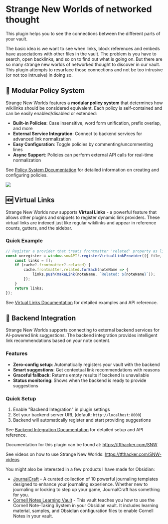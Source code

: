 # Strange New Worlds of networked thought

This plugin helps you to see the connections between the different parts of your vault.

The basic idea is we want to see when links, block references and embeds have associations with other files in the vault. The problem is you have to search, open backlinks, and so on to find out what is going on. But there are so many strange new worlds of networked thought to discover in our vault. This plugin attempts to resurface those connections and not be too intrusive (or not too intrusive) in doing so.

## 🔧 Modular Policy System

Strange New Worlds features a **modular policy system** that determines how wikilinks should be considered equivalent. Each policy is self-contained and can be easily enabled/disabled or extended:

- **Built-in Policies**: Case insensitive, word form unification, prefix overlap, and more
- **External Service Integration**: Connect to backend services for advanced link normalization
- **Easy Configuration**: Toggle policies by commenting/uncommenting lines
- **Async Support**: Policies can perform external API calls for real-time normalization

See [Policy System Documentation](docs/POLICY_SYSTEM.md) for detailed information on creating and configuring policies.

![](media/SNW.gif)

## 🆕 Virtual Links

Strange New Worlds now supports **Virtual Links** - a powerful feature that allows other plugins and snippets to register dynamic link providers. These virtual links are indexed just like regular wikilinks and appear in reference counts, gutters, and the sidebar.

### Quick Example

```typescript
// Register a provider that treats frontmatter 'related' property as links
const unregister = window.snwAPI!.registerVirtualLinkProvider(({ file, cache, makeLink }) => {
    const links = [];
    if (cache?.frontmatter?.related) {
        cache.frontmatter.related.forEach(noteName => {
            links.push(makeLink(noteName, `Related: ${noteName}`));
        });
    }
    return links;
});
```

See [Virtual Links Documentation](docs/VIRTUAL_LINKS_EXAMPLE.md) for detailed examples and API reference.

## 🤖 Backend Integration

Strange New Worlds supports connecting to external backend services for AI-powered link suggestions. The backend integration provides intelligent link recommendations based on your note content.

### Features
- **Zero-config setup**: Automatically registers your vault with the backend
- **Smart suggestions**: Get contextual link recommendations with reasons
- **Graceful fallback**: Returns empty results if backend is unavailable
- **Status monitoring**: Shows when the backend is ready to provide suggestions

### Quick Setup
1. Enable "Backend Integration" in plugin settings
2. Set your backend server URL (default: `http://localhost:8000`)
3. Backend will automatically register and start providing suggestions

See [Backend Integration Documentation](docs/BACKEND_INTEGRATION.md) for detailed setup and API reference.

Documentation for this plugin can be found at: https://tfthacker.com/SNW

See videos on how to use Strange New Worlds: https://tfthacker.com/SNW-videos

You might also be interested in a few products I have made for Obsidian:


- [JournalCraft](https://tfthacker.com/jco) - A curated collection of 10 powerful journaling templates designed to enhance your journaling experience. Whether new to journaling or looking to step up your game, JournalCraft has something for you.
- [Cornell Notes Learning Vault](https://tfthacker.com/cornell-notes) - This vault teaches you how to use the Cornell Note-Taking System in your Obsidian vault. It includes learning material, samples, and Obsidian configuration files to enable Cornell Notes in your vault.
